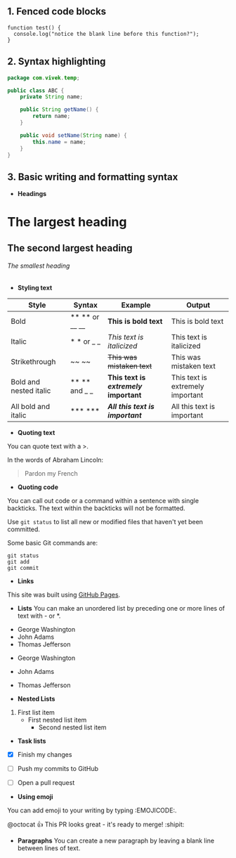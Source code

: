 
## 1. Fenced code blocks
```
function test() {
  console.log("notice the blank line before this function?");
}
```

## 2. Syntax highlighting
```Java
package com.vivek.temp;

public class ABC {
    private String name;

    public String getName() {
        return name;
    }

    public void setName(String name) {
        this.name = name;
    }
}
```

## 3. Basic writing and formatting syntax
* **Headings**

# The largest heading
## The second largest heading
###### The smallest heading

* **Styling text**

|Style|Syntax|Example|Output|
|-----|-------|------|------|
|Bold |	** ** or __ __|**This is bold text**	|This is bold text|
|Italic|	* * or _ _	|*This text is italicized*	|This text is italicized|
|Strikethrough|	~~ ~~	|	~~This was mistaken text~~	|This was mistaken text|
|Bold and nested italic|	** ** and _ _ |		**This text is _extremely_ important**	|This text is extremely important|
|All bold and italic|	*** ***		|***All this text is important***	|All this text is important|

* **Quoting text**

You can quote text with a >.

In the words of Abraham Lincoln:

> Pardon my French

* **Quoting code**

You can call out code or a command within a sentence with single backticks. The text within the backticks will not be formatted.

Use `git status` to list all new or modified files that haven't yet been committed.

Some basic Git commands are:
```
git status
git add
git commit
```
* **Links**

This site was built using [GitHub Pages](https://pages.github.com/).

* **Lists**
You can make an unordered list by preceding one or more lines of text with - or *.

- George Washington
- John Adams
- Thomas Jefferson

* George Washington
* John Adams
* Thomas Jefferson

* **Nested Lists**

1. First list item
   - First nested list item
     - Second nested list item
     

* **Task lists**

- [x] Finish my changes
- [ ] Push my commits to GitHub
- [ ] Open a pull request


* **Using emoji**

You can add emoji to your writing by typing :EMOJICODE:.

@octocat :+1: This PR looks great - it's ready to merge! :shipit:

* **Paragraphs**
You can create a new paragraph by leaving a blank line between lines of text.






